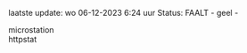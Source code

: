 laatste update: 
wo 06-12-2023  6:24   uur 
Status: FAALT - geel - 
<div class="service Y">microstation</div><div class="service G">httpstat</div>